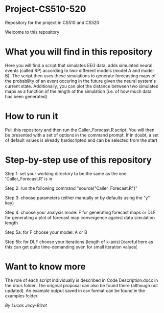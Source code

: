 # Project-CS510-520
Repository for the project in CS510 and CS520

Welcome to this repository

# What you will find in this repository

Here you will find a script that simulates EEG data, adds simulated neural events (called RP) according to two-different models (model A and model B). The script then uses these simulations to generate forecasting maps of the probability of an event occuring in the future given the neural system's current state.
Additionally, you can plot the distance between two simulated maps as a function of the length of the simulation (i.e. of how much data has been generated)

# How to run it

Pull this repository and then run the Caller_Forecast.R script. You will then be presented with a set of options in the command prompt. If in doubt, a set of default values is already hardscripted and can be selected from the start

# Step-by-step use of this repository

Step 1: set your working directory to be the same as the one 'Caller_Forecast.R' is in

Step 2: run the following command "source("Caller_Forecast.R")"

Step 3: choose parameters (either manually or by defaults using the "y" key)

Step 4: choose your analysis mode: F for generating forecast maps or DLF for generating a plot of forecast map convergence against data simulation length

Step 5a: for F choose your model: A or B

Step 5b: for DLF choose your iterations (length of x-axis) [careful here as this can get quite time-demanding even for small iteration values]

# Want to know more

The role of each script individually is described in Code Description.docx in the docs folder. The original proposal can also be found there (although not updated). An example output saved in csv format can be found in the examples folder.

*By Lucas Jeay-Bizot*
